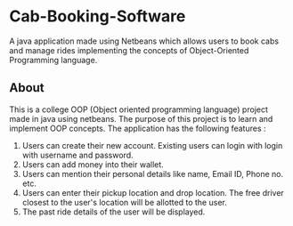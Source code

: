 # Cab-Booking-Software
A java application made using Netbeans which allows users to book cabs and manage rides implementing the concepts of Object-Oriented Programming language.
## About
This is a college OOP (Object oriented programming language) project made in java using netbeans. The purpose of this project is to learn and implement OOP concepts.
The application has the following features : <br />
1. Users can create their new account. Existing users can login with login with username and password. <br />
2. Users can add money into their wallet.
3. Users can mention their personal details like name, Email ID, Phone no. etc. <br />
4. Users can enter their pickup location and drop location. The free driver closest to the user's location will be allotted to the user.
5. The past ride details of the user will be displayed.
